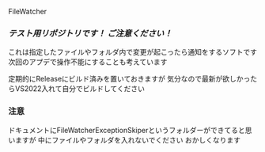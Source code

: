 FileWatcher

### _テスト用リポジトリです！ ご注意ください！_

これは指定したファイルやフォルダ内で変更が起こったら通知をするソフトです
次回のアプデで操作不能にすることも考えています

定期的にReleaseにビルド済みを置いておきますが
気分なので最新が欲しかったらVS2022入れて自分でビルドしてください

### 注意
ドキュメントにFileWatcherExceptionSkiperというフォルダーができてると思いますが
中にファイルやフォルダを入れないでください
おかしくなります
